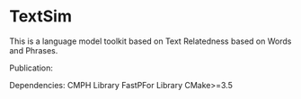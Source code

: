 # TextSim

This is a language model toolkit based on Text Relatedness based on Words and Phrases.

Publication:


Dependencies:
CMPH Library
FastPFor Library
CMake>=3.5